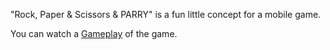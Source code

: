 "Rock, Paper & Scissors & PARRY" is a fun little concept for a mobile game.

You can watch a [Gameplay](https://www.youtube.com/watch?v=lbSKrHfM3zM) of the game.
